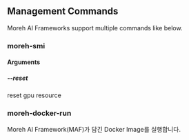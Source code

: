 ## Management Commands

Moreh AI Frameworks support multiple commands like below.

### moreh-smi

#### Arguments
##### --reset
reset gpu resource

### moreh-docker-run
Moreh AI Framework(MAF)가 담긴 Docker Image를 실행합니다.